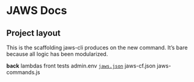 # JAWS Docs

## Project layout

This is the scaffolding jaws-cli produces on the new command.  It’s bare because all logic has been modularized.

**back**
  lambdas
front
tests
admin.env
[`jaws.json`](./jaws-json.md)
jaws-cf.json
jaws-commands.js
